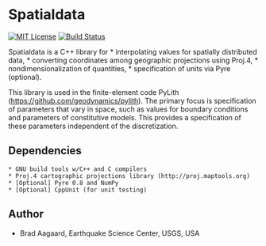 # Spatialdata

[![MIT License](https://img.shields.io/badge/license-MIT-blue.svg)](https://github.com/geodynamics/spatialdata/blob/master/COPYING)
[![Build Status](https://travis-ci.org/geodynamics/spatialdata.svg?branch=master)](https://travis-ci.org/geodynamics/spatialdata)

Spatialdata is a C++ library for
	* interpolating values for spatially distributed data,
	* converting coordinates among geographic projections using Proj.4,
	* nondimensionalization of quantities,
	* specification of units via Pyre (optional).

This library is used in the finite-element code PyLith
(https://github.com/geodynamics/pylith). The primary focus is
specification of parameters that vary in space, such as values for
boundary conditions and parameters of constitutive models. This
provides a specification of these parameters independent of the
discretization.

## Dependencies
	* GNU build tools w/C++ and C compilers
	* Proj.4 cartographic projections library (http://proj.maptools.org)
    * [Optional] Pyre 0.8 and NumPy
	* [Optional] CppUnit (for unit testing)

## Author

* Brad Aagaard, Earthquake Science Center, USGS, USA
